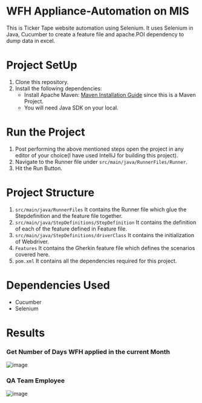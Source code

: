 # WFH Appliance-Automation on MIS
This is Ticker Tape website automation using Selenium. It uses Selenium in Java, Cucumber to create a feature file and apache.POI dependency to dump data in excel.

# Project SetUp
1. Clone this repository.
2. Install the following dependencies:
   * Install Apache Maven: [Maven Installation Guide](https://maven.apache.org/install.html) since this is a Maven Project.
   * You will need Java SDK on your local.

# Run the Project
1. Post performing the above mentioned steps open the project in any editor of your choice(I have used IntelliJ for building this project).
2. Navigate to the Runner file under `src/main/java/RunnerFiles/Runner`.
3. Hit the Run Button.

# Project Structure
1. `src/main/java/RunnerFiles` It contains the Runner file which glue the Stepdefinition and the feature file together.
2. `src/main/java/StepDefinitions/StepDefinition` It contains the definition of each of the feature defined in Feature file.
3. `src/main/java/StepDefinitions/driverClass` It contains the initialization of Webdriver.
4. `Features` It contains the Gherkin feature file which defines the scenarios covered here.
5. `pom.xml` It contains all the dependencies required for this project.

# Dependencies Used
* Cucumber
* Selenium
  
# Results
### Get Number of Days WFH applied in the current Month
![image](https://github.com/GemAyush/WFH-Automation-Assignment/assets/125482096/f62ccb75-0598-4a8e-bcf7-e0f19f8ce2a2)

### QA Team Employee
![image](https://github.com/GemAyush/WFH-Automation-Assignment/assets/125482096/47856aa1-d264-41dc-bdb3-454cb359ef76)

